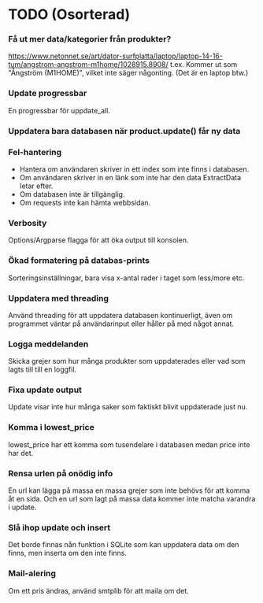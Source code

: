 # TODO (Osorterad)

### Få ut mer data/kategorier från produkter?

<https://www.netonnet.se/art/dator-surfplatta/laptop/laptop-14-16-tum/angstrom-angstrom-m1home/1028915.8908/> t.ex. Kommer ut som "Ångström  (M1HOME)", vilket inte säger någonting. (Det är en laptop btw.)

### Update progressbar

En progressbar för uppdate_all.

### Uppdatera bara databasen när product.update() får ny data

### Fel-hantering

- Hantera om användaren skriver in ett index som inte finns i databasen.
- Om användaren skriver in en länk som inte har den data ExtractData letar efter.
- Om databasen inte är tillgänglig.
- Om requests inte kan hämta webbsidan.

### Verbosity

Options/Argparse flagga för att öka output till konsolen.

### Ökad formatering på databas-prints

Sorteringsinställningar, bara visa x-antal rader i taget som less/more etc.

### Uppdatera med threading

Använd threading för att uppdatera databasen kontinuerligt, även om programmet väntar på användarinput eller håller på med något annat.

### Logga meddelanden

Skicka grejer som hur många produkter som uppdaterades eller vad som lagts till till en loggfil.

### Fixa update output

Update visar inte hur många saker som faktiskt blivit uppdaterade just nu.

### Komma i lowest_price

lowest_price har ett komma som tusendelare i databasen medan price inte har det.

### Rensa urlen på onödig info

En url kan lägga på massa en massa grejer som inte behövs för att komma åt en sida. Och en url som lagt på massa data kommer inte matcha varandra i update.

### Slå ihop update och insert

Det borde finnas nån funktion i SQLite som kan uppdatera data om den finns, men inserta om den inte finns.

### Mail-alering

Om ett pris ändras, använd smtplib för att maila om det.

